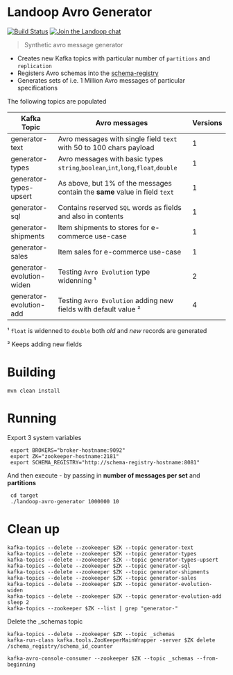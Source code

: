 # Landoop Avro Generator
[![Build Status](https://jenkins.landoop.com/buildStatus/icon?job=Avro-Generator&.png)](https://jenkins.landoop.com/job/Avro-Generator)
[![Join the Landoop chat](https://badges.gitter.im/Join%20Chat.svg)](https://gitter.im/Landoop/support)

> Synthetic avro message generator

* Creates new Kafka topics with particular number of `partitions` and `replication`
* Registers Avro schemas into the [schema-registry](https://schema-registry-ui.landoop.com)
* Generates sets of i.e. 1 Million Avro messages of particular specifications

The following topics are populated

Kafka Topic               | Avro messages                                                                         | Versions
------------------------- | ------------------------------------------------------------------------------------- | --------
generator-text            | Avro messages with single field `text` with 50 to 100 chars payload                   |    1
generator-types           | Avro messages with basic types `string`,`boolean`,`int`,`long`,`float`,`double`       |    1
generator-types-upsert    | As above, but 1% of the messages contain the **same** value in field `text`           |    1
generator-sql             | Contains reserved `SQL` words as fields and also in contents                          |    1
generator-shipments       | Item shipments to stores for e-commerce use-case                                      |    1
generator-sales           | Item sales for e-commerce use-case                                                    |    1
generator-evolution-widen | Testing `Avro Evolution` type widenning ¹                                             |    2
generator-evolution-add   | Testing `Avro Evolution` adding new fields with default value ²                       |    4

¹ `float` is widenned to `double` both *old* and *new* records are generated

² Keeps adding new fields

# Building

    mvn clean install

# Running

Export 3 system variables

     export BROKERS="broker-hostname:9092"
     export ZK="zookeeper-hostname:2181"
     export SCHEMA_REGISTRY="http://schema-registry-hostname:8081"

And then execute - by passing in **number of messages per set** and **partitions**

     cd target
     ./landoop-avro-generator 1000000 10

# Clean up

    kafka-topics --delete --zookeeper $ZK --topic generator-text
    kafka-topics --delete --zookeeper $ZK --topic generator-types
    kafka-topics --delete --zookeeper $ZK --topic generator-types-upsert
    kafka-topics --delete --zookeeper $ZK --topic generator-sql
    kafka-topics --delete --zookeeper $ZK --topic generator-shipments
    kafka-topics --delete --zookeeper $ZK --topic generator-sales
    kafka-topics --delete --zookeeper $ZK --topic generator-evolution-widen
    kafka-topics --delete --zookeeper $ZK --topic generator-evolution-add
    sleep 2
    kafka-topics --zookeeper $ZK --list | grep "generator-"

Delete the _schemas topic

    kafka-topics --delete --zookeeper $ZK --topic _schemas
    kafka-run-class kafka.tools.ZooKeeperMainWrapper -server $ZK delete /schema_registry/schema_id_counter

    kafka-avro-console-consumer --zookeeper $ZK --topic _schemas --from-beginning
